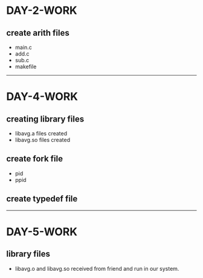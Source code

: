 # DAY-2-WORK
 ## **create arith files**
- main.c
- add.c
- sub.c
- makefile
---
# DAY-4-WORK
## **creating library files**
- libavg.a files created  
- libavg.so files created
## **create fork file**
- pid
- ppid
## **create typedef file**
---

# DAY-5-WORK
## **library files**
- libavg.o and libavg.so received from friend and run in our system.
 